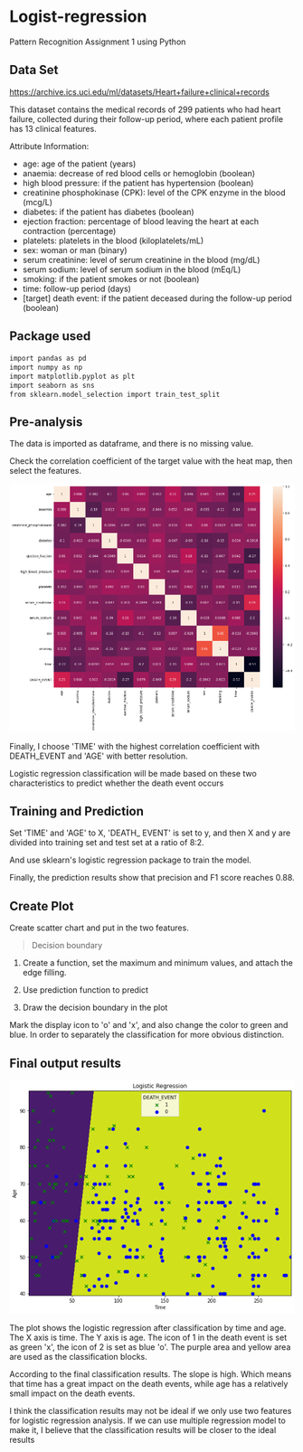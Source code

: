 # Logist-regression
Pattern Recognition Assignment 1 using Python


## Data Set

https://archive.ics.uci.edu/ml/datasets/Heart+failure+clinical+records

This dataset contains the medical records of 299 patients who had heart failure, collected during their follow-up period, where each patient profile has 13 clinical features.

Attribute Information:

- age: age of the patient (years)
- anaemia: decrease of red blood cells or hemoglobin (boolean)
- high blood pressure: if the patient has hypertension (boolean)
- creatinine phosphokinase (CPK): level of the CPK enzyme in the blood (mcg/L)
- diabetes: if the patient has diabetes (boolean)
- ejection fraction: percentage of blood leaving the heart at each contraction (percentage)
- platelets: platelets in the blood (kiloplatelets/mL)
- sex: woman or man (binary)
- serum creatinine: level of serum creatinine in the blood (mg/dL)
- serum sodium: level of serum sodium in the blood (mEq/L)
- smoking: if the patient smokes or not (boolean)
- time: follow-up period (days)
- [target] death event: if the patient deceased during the follow-up period (boolean)



## Package used

```
import pandas as pd
import numpy as np
import matplotlib.pyplot as plt
import seaborn as sns
from sklearn.model_selection import train_test_split
```



## Pre-analysis

The data is imported as dataframe, and there is no missing value.

Check the correlation coefficient of the target value with the heat map, then select the features.

![GITHUB](https://github.com/a24525193/Logist-regression/blob/main/heatmap.png "heatmap")

Finally, I choose 'TIME' with the highest correlation coefficient with DEATH_EVENT and 'AGE' with better resolution.

Logistic regression classification will be made based on these two characteristics to predict whether the death event occurs




## Training and Prediction

Set 'TIME' and 'AGE' to X,
'DEATH_ EVENT' is set to y, and then X and y are divided into training set and test set at a ratio of 8:2.

And use sklearn's logistic regression package to train the model.

Finally, the prediction results show that precision and F1 score reaches 0.88.



## Create Plot


Create scatter chart and put in the two features.



> Decision boundary

1. Create a function, set the maximum and minimum values, and attach the edge filling.

1. Use prediction function to predict

1. Draw the decision boundary in the plot

Mark the display icon to 'o' and 'x', and also change the color to green and blue. In order to separately the classification for more obvious distinction.


## Final output results

![GITHUB](https://github.com/a24525193/Logist-regression/blob/main/result1.png "plotresult")

The plot shows the logistic regression after classification by time and age. The X axis is time. The Y axis is age. The icon of 1 in the death event is set as green 'x', the icon of 2 is set as blue 'o'. The purple area and yellow area are used as the classification blocks.



According to the final classification results. The slope is high. Which means that time has a great impact on the death events, while age has a relatively small impact on the death events.



I think the classification results may not be ideal if we only use two features for logistic regression analysis. If we can use multiple regression model to make it, I believe that the classification results will be closer to the ideal results
